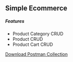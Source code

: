 ## Simple Ecommerce

##### Features
- Product Category CRUD
- Product CRUD
- Product Cart CRUD

[Download Postman Collection](https://raw.githubusercontent.com/yethusoe91/LaravelTest/master/Laravel%20Test.postman_collection.json)

